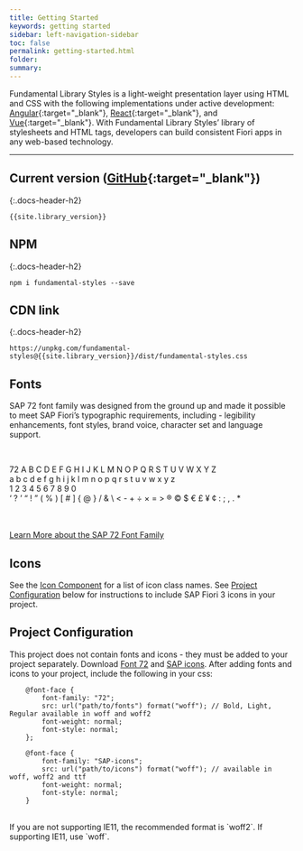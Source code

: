 ```yaml
---
title: Getting Started
keywords: getting started
sidebar: left-navigation-sidebar
toc: false
permalink: getting-started.html
folder:
summary:
---
```

 Fundamental Library Styles is a light-weight presentation layer using HTML and CSS with the following implementations under active development: [Angular](https://sap.github.io/fundamental-ngx/){:target="_blank"}, [React](https://sap.github.io/fundamental-react/){:target="_blank"}, and [Vue](https://sap.github.io/fundamental-vue/){:target="_blank"}. With Fundamental Library Styles’ library of stylesheets and HTML tags, developers can build consistent Fiori apps in any web-based technology.
 
<hr>

## Current version ([GitHub](https://github.com/SAP/fundamental-styles/releases){:target="_blank"})
{:.docs-header-h2}

````
{{site.library_version}}
````

## NPM
{:.docs-header-h2}

````
npm i fundamental-styles --save
````

## CDN link
{:.docs-header-h2}

```
https://unpkg.com/fundamental-styles@{{site.library_version}}/dist/fundamental-styles.css
```

## Fonts


SAP 72 font family was designed from the ground up and made it possible to meet SAP Fiori’s typographic requirements, including - legibility enhancements, font styles, brand voice, character set and language support.

<br>
<p class="docs-type_SAP">
<span class="docs-type_drop-cap">72</span>
A B C D E F G H I J K L M N O P Q R S T U V W X Y Z <br>
a b c d e f g h i j k l m n o p q r s t u v w x y z <br>
1 2 3 4 5 6 7 8 9 0 <br>
​‘ ? ’ “ ! ” ( % ) [ # ] { @ } / &amp; \ &lt; - + ÷ × = &gt; ® © $ € £ ¥ ¢ : ; , . *
</p>
<br>
<br>
<a href="https://experience.sap.com/72/" target="_blank">Learn More about the SAP 72 Font Family</a>
<br>


## Icons

See the [Icon Component]({{site.baseurl}}/components/icon.html) for a list of icon class names. See [Project Configuration](#Project-configuration) below for instructions to include SAP Fiori 3 icons in your project.

## Project Configuration

This project does not contain fonts and icons - they must be added to your project separately. Download [Font 72](https://experience.sap.com/fiori-design-web/downloads/#download-font-72) and [SAP icons](https://experience.sap.com/fiori-design-web/downloads/#sap-icon-font). After adding fonts and icons to your project, include the following in your css:

```
    @font-face {
        font-family: "72";
        src: url("path/to/fonts") format("woff"); // Bold, Light, Regular available in woff and woff2
        font-weight: normal;
        font-style: normal;
    };

    @font-face {
        font-family: "SAP-icons";
        src: url("path/to/icons") format("woff"); // available in woff, woff2 and ttf
        font-weight: normal;
        font-style: normal;
    }
```
<br>
If you are not supporting IE11, the recommended format is `woff2`. If supporting IE11, use `woff`.

